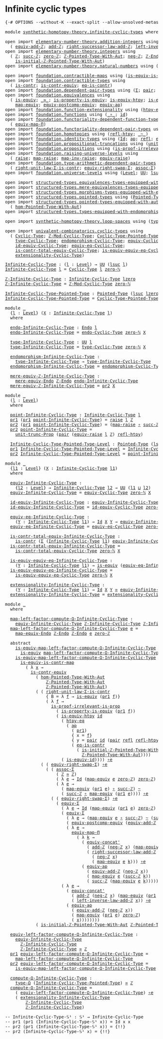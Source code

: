 # Infinite cyclic types

<pre class="Agda"><a id="34" class="Symbol">{-#</a> <a id="38" class="Keyword">OPTIONS</a> <a id="46" class="Pragma">--without-K</a> <a id="58" class="Pragma">--exact-split</a> <a id="72" class="Pragma">--allow-unsolved-metas</a> <a id="95" class="Symbol">#-}</a>

<a id="100" class="Keyword">module</a> <a id="107" href="synthetic-homotopy-theory.infinite-cyclic-types.html" class="Module">synthetic-homotopy-theory.infinite-cyclic-types</a> <a id="155" class="Keyword">where</a>

<a id="162" class="Keyword">open</a> <a id="167" class="Keyword">import</a> <a id="174" href="elementary-number-theory.addition-integers.html" class="Module">elementary-number-theory.addition-integers</a> <a id="217" class="Keyword">using</a>
  <a id="225" class="Symbol">(</a> <a id="227" href="elementary-number-theory.addition-integers.html#13897" class="Function">equiv-add-ℤ</a><a id="238" class="Symbol">;</a> <a id="240" href="elementary-number-theory.addition-integers.html#1505" class="Function">add-ℤ</a><a id="245" class="Symbol">;</a> <a id="247" href="elementary-number-theory.addition-integers.html#4016" class="Function">right-successor-law-add-ℤ</a><a id="272" class="Symbol">;</a> <a id="274" href="elementary-number-theory.addition-integers.html#7179" class="Function">left-inverse-law-add-ℤ</a><a id="296" class="Symbol">)</a>
<a id="298" class="Keyword">open</a> <a id="303" class="Keyword">import</a> <a id="310" href="elementary-number-theory.integers.html" class="Module">elementary-number-theory.integers</a> <a id="344" class="Keyword">using</a>
  <a id="352" class="Symbol">(</a> <a id="354" href="elementary-number-theory.integers.html#1907" class="Function">ℤ</a><a id="355" class="Symbol">;</a> <a id="357" href="elementary-number-theory.integers.html#3491" class="Function">succ-ℤ</a><a id="363" class="Symbol">;</a> <a id="365" href="elementary-number-theory.integers.html#2150" class="Function">zero-ℤ</a><a id="371" class="Symbol">;</a> <a id="373" href="elementary-number-theory.integers.html#11384" class="Function">ℤ-Pointed-Type-With-Aut</a><a id="396" class="Symbol">;</a> <a id="398" href="elementary-number-theory.integers.html#3916" class="Function">neg-ℤ</a><a id="403" class="Symbol">;</a> <a id="405" href="elementary-number-theory.integers.html#3816" class="Function">ℤ-Endo</a><a id="411" class="Symbol">;</a>
    <a id="417" href="elementary-number-theory.integers.html#20883" class="Function">is-initial-ℤ-Pointed-Type-With-Aut</a><a id="451" class="Symbol">)</a>
<a id="453" class="Keyword">open</a> <a id="458" class="Keyword">import</a> <a id="465" href="elementary-number-theory.natural-numbers.html" class="Module">elementary-number-theory.natural-numbers</a> <a id="506" class="Keyword">using</a> <a id="512" class="Symbol">(</a><a id="513" href="elementary-number-theory.natural-numbers.html#1551" class="InductiveConstructor">zero-ℕ</a><a id="519" class="Symbol">)</a>

<a id="522" class="Keyword">open</a> <a id="527" class="Keyword">import</a> <a id="534" href="foundation.contractible-maps.html" class="Module">foundation.contractible-maps</a> <a id="563" class="Keyword">using</a> <a id="569" class="Symbol">(</a><a id="570" href="foundation-core.contractible-maps.html#2380" class="Function">is-equiv-is-contr-map</a><a id="591" class="Symbol">)</a>
<a id="593" class="Keyword">open</a> <a id="598" class="Keyword">import</a> <a id="605" href="foundation.contractible-types.html" class="Module">foundation.contractible-types</a> <a id="635" class="Keyword">using</a>
  <a id="643" class="Symbol">(</a> <a id="645" href="foundation-core.contractible-types.html#1006" class="Function">is-contr</a><a id="653" class="Symbol">;</a> <a id="655" href="foundation-core.contractible-types.html#3304" class="Function">is-contr-equiv</a><a id="669" class="Symbol">;</a> <a id="671" href="foundation-core.contractible-types.html#1311" class="Function">eq-is-contr</a><a id="682" class="Symbol">)</a>
<a id="684" class="Keyword">open</a> <a id="689" class="Keyword">import</a> <a id="696" href="foundation.dependent-pair-types.html" class="Module">foundation.dependent-pair-types</a> <a id="728" class="Keyword">using</a> <a id="734" class="Symbol">(</a><a id="735" href="foundation-core.dependent-pair-types.html#515" class="Record">Σ</a><a id="736" class="Symbol">;</a> <a id="738" href="foundation-core.dependent-pair-types.html#588" class="InductiveConstructor">pair</a><a id="742" class="Symbol">;</a> <a id="744" href="foundation-core.dependent-pair-types.html#605" class="Field">pr1</a><a id="747" class="Symbol">;</a> <a id="749" href="foundation-core.dependent-pair-types.html#617" class="Field">pr2</a><a id="752" class="Symbol">)</a>
<a id="754" class="Keyword">open</a> <a id="759" class="Keyword">import</a> <a id="766" href="foundation.equivalences.html" class="Module">foundation.equivalences</a> <a id="790" class="Keyword">using</a>
  <a id="798" class="Symbol">(</a> <a id="800" href="foundation-core.equivalences.html#1556" class="Function">is-equiv</a><a id="808" class="Symbol">;</a> <a id="810" href="foundation-core.equivalences.html#1621" class="Function Operator">_≃_</a><a id="813" class="Symbol">;</a> <a id="815" href="foundation.equivalences.html#11289" class="Function">is-property-is-equiv</a><a id="835" class="Symbol">;</a> <a id="837" href="foundation-core.equivalences.html#10158" class="Function">is-equiv-htpy</a><a id="850" class="Symbol">;</a> <a id="852" href="foundation-core.equivalences.html#2323" class="Function">is-equiv-id</a><a id="863" class="Symbol">;</a> <a id="865" href="foundation-core.equivalences.html#7869" class="Function Operator">_∘e_</a><a id="869" class="Symbol">;</a>
    <a id="875" href="foundation-core.equivalences.html#1821" class="Function">map-equiv</a><a id="884" class="Symbol">;</a> <a id="886" href="foundation.equivalences.html#16610" class="Function">equiv-postcomp-equiv</a><a id="906" class="Symbol">;</a> <a id="908" href="foundation-core.equivalences.html#16746" class="Function">equiv-ap</a><a id="916" class="Symbol">)</a>
<a id="918" class="Keyword">open</a> <a id="923" class="Keyword">import</a> <a id="930" href="foundation.function-extensionality.html" class="Module">foundation.function-extensionality</a> <a id="965" class="Keyword">using</a> <a id="971" class="Symbol">(</a><a id="972" href="foundation-core.function-extensionality.html#965" class="Function">htpy-eq</a><a id="979" class="Symbol">)</a>
<a id="981" class="Keyword">open</a> <a id="986" class="Keyword">import</a> <a id="993" href="foundation.functions.html" class="Module">foundation.functions</a> <a id="1014" class="Keyword">using</a> <a id="1020" class="Symbol">(</a><a id="1021" href="foundation-core.functions.html#420" class="Function Operator">_∘_</a><a id="1024" class="Symbol">;</a> <a id="1026" href="foundation-core.functions.html#322" class="Function">id</a><a id="1028" class="Symbol">)</a>
<a id="1030" class="Keyword">open</a> <a id="1035" class="Keyword">import</a> <a id="1042" href="foundation.functoriality-dependent-function-types.html" class="Module">foundation.functoriality-dependent-function-types</a> <a id="1092" class="Keyword">using</a>
  <a id="1100" class="Symbol">(</a> <a id="1102" href="foundation-core.functoriality-dependent-function-types.html#2227" class="Function">equiv-map-Π</a><a id="1113" class="Symbol">)</a>
<a id="1115" class="Keyword">open</a> <a id="1120" class="Keyword">import</a> <a id="1127" href="foundation.functoriality-dependent-pair-types.html" class="Module">foundation.functoriality-dependent-pair-types</a> <a id="1173" class="Keyword">using</a> <a id="1179" class="Symbol">(</a><a id="1180" href="foundation-core.functoriality-dependent-pair-types.html#10434" class="Function">equiv-Σ</a><a id="1187" class="Symbol">)</a>
<a id="1189" class="Keyword">open</a> <a id="1194" class="Keyword">import</a> <a id="1201" href="foundation.homotopies.html" class="Module">foundation.homotopies</a> <a id="1223" class="Keyword">using</a> <a id="1229" class="Symbol">(</a><a id="1230" href="foundation-core.homotopies.html#741" class="Function">refl-htpy</a><a id="1239" class="Symbol">;</a> <a id="1241" href="foundation-core.homotopies.html#627" class="Function Operator">_~_</a><a id="1244" class="Symbol">)</a>
<a id="1246" class="Keyword">open</a> <a id="1251" class="Keyword">import</a> <a id="1258" href="foundation.identity-types.html" class="Module">foundation.identity-types</a> <a id="1284" class="Keyword">using</a> <a id="1290" class="Symbol">(</a><a id="1291" href="foundation-core.identity-types.html#1767" class="Datatype">Id</a><a id="1293" class="Symbol">;</a> <a id="1295" href="foundation-core.identity-types.html#4003" class="Function">ap</a><a id="1297" class="Symbol">;</a> <a id="1299" href="foundation-core.identity-types.html#1820" class="InductiveConstructor">refl</a><a id="1303" class="Symbol">;</a> <a id="1305" href="foundation.identity-types.html#2709" class="Function">equiv-concat&#39;</a><a id="1318" class="Symbol">)</a>
<a id="1320" class="Keyword">open</a> <a id="1325" class="Keyword">import</a> <a id="1332" href="foundation.propositional-truncations.html" class="Module">foundation.propositional-truncations</a> <a id="1369" class="Keyword">using</a> <a id="1375" class="Symbol">(</a><a id="1376" href="foundation.propositional-truncations.html#2293" class="Function">unit-trunc-Prop</a><a id="1391" class="Symbol">)</a>
<a id="1393" class="Keyword">open</a> <a id="1398" class="Keyword">import</a> <a id="1405" href="foundation.propositions.html" class="Module">foundation.propositions</a> <a id="1429" class="Keyword">using</a> <a id="1435" class="Symbol">(</a><a id="1436" href="foundation-core.propositions.html#3047" class="Function">is-proof-irrelevant-is-prop</a><a id="1463" class="Symbol">)</a>
<a id="1465" class="Keyword">open</a> <a id="1470" class="Keyword">import</a> <a id="1477" href="foundation.raising-universe-levels.html" class="Module">foundation.raising-universe-levels</a> <a id="1512" class="Keyword">using</a>
  <a id="1520" class="Symbol">(</a> <a id="1522" href="foundation.raising-universe-levels.html#973" class="Datatype">raise</a><a id="1527" class="Symbol">;</a> <a id="1529" href="foundation.raising-universe-levels.html#1038" class="InductiveConstructor">map-raise</a><a id="1538" class="Symbol">;</a> <a id="1540" href="foundation.raising-universe-levels.html#1114" class="Function">map-inv-raise</a><a id="1553" class="Symbol">;</a> <a id="1555" href="foundation.raising-universe-levels.html#1550" class="Function">equiv-raise</a><a id="1566" class="Symbol">)</a>
<a id="1568" class="Keyword">open</a> <a id="1573" class="Keyword">import</a> <a id="1580" href="foundation.type-arithmetic-dependent-pair-types.html" class="Module">foundation.type-arithmetic-dependent-pair-types</a> <a id="1628" class="Keyword">using</a>
  <a id="1636" class="Symbol">(</a> <a id="1638" href="foundation-core.type-arithmetic-dependent-pair-types.html#4314" class="Function">right-unit-law-Σ-is-contr</a><a id="1663" class="Symbol">;</a> <a id="1665" href="foundation-core.type-arithmetic-dependent-pair-types.html#11376" class="Function">equiv-right-swap-Σ</a><a id="1683" class="Symbol">;</a> <a id="1685" href="foundation-core.type-arithmetic-dependent-pair-types.html#5675" class="Function">assoc-Σ</a><a id="1692" class="Symbol">)</a>
<a id="1694" class="Keyword">open</a> <a id="1699" class="Keyword">import</a> <a id="1706" href="foundation.universe-levels.html" class="Module">foundation.universe-levels</a> <a id="1733" class="Keyword">using</a> <a id="1739" class="Symbol">(</a><a id="1740" href="Agda.Primitive.html#597" class="Postulate">Level</a><a id="1745" class="Symbol">;</a> <a id="1747" href="foundation-core.universe-levels.html#235" class="Primitive">UU</a><a id="1749" class="Symbol">;</a> <a id="1751" href="Agda.Primitive.html#780" class="Primitive">lsuc</a><a id="1755" class="Symbol">;</a> <a id="1757" href="Agda.Primitive.html#764" class="Primitive">lzero</a><a id="1762" class="Symbol">;</a> <a id="1764" href="Agda.Primitive.html#810" class="Primitive Operator">_⊔_</a><a id="1767" class="Symbol">)</a>

<a id="1770" class="Keyword">open</a> <a id="1775" class="Keyword">import</a> <a id="1782" href="structured-types.equivalences-types-equipped-with-endomorphisms.html" class="Module">structured-types.equivalences-types-equipped-with-endomorphisms</a>
<a id="1846" class="Keyword">open</a> <a id="1851" class="Keyword">import</a> <a id="1858" href="structured-types.mere-equivalences-types-equipped-with-endomorphisms.html" class="Module">structured-types.mere-equivalences-types-equipped-with-endomorphisms</a>
<a id="1927" class="Keyword">open</a> <a id="1932" class="Keyword">import</a> <a id="1939" href="structured-types.morphisms-types-equipped-with-endomorphisms.html" class="Module">structured-types.morphisms-types-equipped-with-endomorphisms</a>
<a id="2000" class="Keyword">open</a> <a id="2005" class="Keyword">import</a> <a id="2012" href="structured-types.pointed-types.html" class="Module">structured-types.pointed-types</a> <a id="2043" class="Keyword">using</a> <a id="2049" class="Symbol">(</a><a id="2050" href="structured-types.pointed-types.html#383" class="Function">Pointed-Type</a><a id="2062" class="Symbol">)</a>
<a id="2064" class="Keyword">open</a> <a id="2069" class="Keyword">import</a> <a id="2076" href="structured-types.pointed-types-equipped-with-automorphisms.html" class="Module">structured-types.pointed-types-equipped-with-automorphisms</a> <a id="2135" class="Keyword">using</a>
  <a id="2143" class="Symbol">(</a> <a id="2145" href="structured-types.pointed-types-equipped-with-automorphisms.html#2515" class="Function">hom-Pointed-Type-With-Aut</a><a id="2170" class="Symbol">)</a>
<a id="2172" class="Keyword">open</a> <a id="2177" class="Keyword">import</a> <a id="2184" href="structured-types.types-equipped-with-endomorphisms.html" class="Module">structured-types.types-equipped-with-endomorphisms</a>

<a id="2236" class="Keyword">open</a> <a id="2241" class="Keyword">import</a> <a id="2248" href="synthetic-homotopy-theory.loop-spaces.html" class="Module">synthetic-homotopy-theory.loop-spaces</a> <a id="2286" class="Keyword">using</a> <a id="2292" class="Symbol">(</a><a id="2293" href="synthetic-homotopy-theory.loop-spaces.html#1115" class="Function">type-Ω</a><a id="2299" class="Symbol">)</a>

<a id="2302" class="Keyword">open</a> <a id="2307" class="Keyword">import</a> <a id="2314" href="univalent-combinatorics.cyclic-types.html" class="Module">univalent-combinatorics.cyclic-types</a> <a id="2351" class="Keyword">using</a>
  <a id="2359" class="Symbol">(</a> <a id="2361" href="univalent-combinatorics.cyclic-types.html#4225" class="Function">Cyclic-Type</a><a id="2372" class="Symbol">;</a> <a id="2374" href="univalent-combinatorics.cyclic-types.html#5695" class="Function">ℤ-Mod-Cyclic-Type</a><a id="2391" class="Symbol">;</a> <a id="2393" href="univalent-combinatorics.cyclic-types.html#5958" class="Function">Cyclic-Type-Pointed-Type</a><a id="2417" class="Symbol">;</a> <a id="2419" href="univalent-combinatorics.cyclic-types.html#4382" class="Function">endo-Cyclic-Type</a><a id="2435" class="Symbol">;</a>
    <a id="2441" href="univalent-combinatorics.cyclic-types.html#4438" class="Function">type-Cyclic-Type</a><a id="2457" class="Symbol">;</a> <a id="2459" href="univalent-combinatorics.cyclic-types.html#4513" class="Function">endomorphism-Cyclic-Type</a><a id="2483" class="Symbol">;</a> <a id="2485" href="univalent-combinatorics.cyclic-types.html#6272" class="Function">equiv-Cyclic-Type</a><a id="2502" class="Symbol">;</a>
    <a id="2508" href="univalent-combinatorics.cyclic-types.html#7111" class="Function">id-equiv-Cyclic-Type</a><a id="2528" class="Symbol">;</a> <a id="2530" href="univalent-combinatorics.cyclic-types.html#7272" class="Function">equiv-eq-Cyclic-Type</a><a id="2550" class="Symbol">;</a>
    <a id="2556" href="univalent-combinatorics.cyclic-types.html#7411" class="Function">is-contr-total-equiv-Cyclic-Type</a><a id="2588" class="Symbol">;</a> <a id="2590" href="univalent-combinatorics.cyclic-types.html#7890" class="Function">is-equiv-equiv-eq-Cyclic-Type</a><a id="2619" class="Symbol">;</a>
    <a id="2625" href="univalent-combinatorics.cyclic-types.html#8168" class="Function">extensionality-Cyclic-Type</a><a id="2651" class="Symbol">)</a>
</pre>
<pre class="Agda"><a id="Infinite-Cyclic-Type"></a><a id="2666" href="synthetic-homotopy-theory.infinite-cyclic-types.html#2666" class="Function">Infinite-Cyclic-Type</a> <a id="2687" class="Symbol">:</a> <a id="2689" class="Symbol">(</a><a id="2690" href="synthetic-homotopy-theory.infinite-cyclic-types.html#2690" class="Bound">l</a> <a id="2692" class="Symbol">:</a> <a id="2694" href="Agda.Primitive.html#597" class="Postulate">Level</a><a id="2699" class="Symbol">)</a> <a id="2701" class="Symbol">→</a> <a id="2703" href="foundation-core.universe-levels.html#235" class="Primitive">UU</a> <a id="2706" class="Symbol">(</a><a id="2707" href="Agda.Primitive.html#780" class="Primitive">lsuc</a> <a id="2712" href="synthetic-homotopy-theory.infinite-cyclic-types.html#2690" class="Bound">l</a><a id="2713" class="Symbol">)</a>
<a id="2715" href="synthetic-homotopy-theory.infinite-cyclic-types.html#2666" class="Function">Infinite-Cyclic-Type</a> <a id="2736" href="synthetic-homotopy-theory.infinite-cyclic-types.html#2736" class="Bound">l</a> <a id="2738" class="Symbol">=</a> <a id="2740" href="univalent-combinatorics.cyclic-types.html#4225" class="Function">Cyclic-Type</a> <a id="2752" href="synthetic-homotopy-theory.infinite-cyclic-types.html#2736" class="Bound">l</a> <a id="2754" href="elementary-number-theory.natural-numbers.html#1551" class="InductiveConstructor">zero-ℕ</a> 

<a id="ℤ-Infinite-Cyclic-Type"></a><a id="2763" href="synthetic-homotopy-theory.infinite-cyclic-types.html#2763" class="Function">ℤ-Infinite-Cyclic-Type</a> <a id="2786" class="Symbol">:</a> <a id="2788" href="synthetic-homotopy-theory.infinite-cyclic-types.html#2666" class="Function">Infinite-Cyclic-Type</a> <a id="2809" href="Agda.Primitive.html#764" class="Primitive">lzero</a>
<a id="2815" href="synthetic-homotopy-theory.infinite-cyclic-types.html#2763" class="Function">ℤ-Infinite-Cyclic-Type</a> <a id="2838" class="Symbol">=</a> <a id="2840" href="univalent-combinatorics.cyclic-types.html#5695" class="Function">ℤ-Mod-Cyclic-Type</a> <a id="2858" href="elementary-number-theory.natural-numbers.html#1551" class="InductiveConstructor">zero-ℕ</a>

<a id="Infinite-Cyclic-Type-Pointed-Type"></a><a id="2866" href="synthetic-homotopy-theory.infinite-cyclic-types.html#2866" class="Function">Infinite-Cyclic-Type-Pointed-Type</a> <a id="2900" class="Symbol">:</a> <a id="2902" href="structured-types.pointed-types.html#383" class="Function">Pointed-Type</a> <a id="2915" class="Symbol">(</a><a id="2916" href="Agda.Primitive.html#780" class="Primitive">lsuc</a> <a id="2921" href="Agda.Primitive.html#764" class="Primitive">lzero</a><a id="2926" class="Symbol">)</a>
<a id="2928" href="synthetic-homotopy-theory.infinite-cyclic-types.html#2866" class="Function">Infinite-Cyclic-Type-Pointed-Type</a> <a id="2962" class="Symbol">=</a> <a id="2964" href="univalent-combinatorics.cyclic-types.html#5958" class="Function">Cyclic-Type-Pointed-Type</a> <a id="2989" href="elementary-number-theory.natural-numbers.html#1551" class="InductiveConstructor">zero-ℕ</a>

<a id="2997" class="Keyword">module</a> <a id="3004" href="synthetic-homotopy-theory.infinite-cyclic-types.html#3004" class="Module">_</a>
  <a id="3008" class="Symbol">{</a><a id="3009" href="synthetic-homotopy-theory.infinite-cyclic-types.html#3009" class="Bound">l</a> <a id="3011" class="Symbol">:</a> <a id="3013" href="Agda.Primitive.html#597" class="Postulate">Level</a><a id="3018" class="Symbol">}</a> <a id="3020" class="Symbol">(</a><a id="3021" href="synthetic-homotopy-theory.infinite-cyclic-types.html#3021" class="Bound">X</a> <a id="3023" class="Symbol">:</a> <a id="3025" href="synthetic-homotopy-theory.infinite-cyclic-types.html#2666" class="Function">Infinite-Cyclic-Type</a> <a id="3046" href="synthetic-homotopy-theory.infinite-cyclic-types.html#3009" class="Bound">l</a><a id="3047" class="Symbol">)</a>
  <a id="3051" class="Keyword">where</a>

  <a id="3060" href="synthetic-homotopy-theory.infinite-cyclic-types.html#3060" class="Function">endo-Infinite-Cyclic-Type</a> <a id="3086" class="Symbol">:</a> <a id="3088" href="structured-types.types-equipped-with-endomorphisms.html#454" class="Function">Endo</a> <a id="3093" href="synthetic-homotopy-theory.infinite-cyclic-types.html#3009" class="Bound">l</a>
  <a id="3097" href="synthetic-homotopy-theory.infinite-cyclic-types.html#3060" class="Function">endo-Infinite-Cyclic-Type</a> <a id="3123" class="Symbol">=</a> <a id="3125" href="univalent-combinatorics.cyclic-types.html#4382" class="Function">endo-Cyclic-Type</a> <a id="3142" href="elementary-number-theory.natural-numbers.html#1551" class="InductiveConstructor">zero-ℕ</a> <a id="3149" href="synthetic-homotopy-theory.infinite-cyclic-types.html#3021" class="Bound">X</a>
  
  <a id="3156" href="synthetic-homotopy-theory.infinite-cyclic-types.html#3156" class="Function">type-Infinite-Cyclic-Type</a> <a id="3182" class="Symbol">:</a> <a id="3184" href="foundation-core.universe-levels.html#235" class="Primitive">UU</a> <a id="3187" href="synthetic-homotopy-theory.infinite-cyclic-types.html#3009" class="Bound">l</a>
  <a id="3191" href="synthetic-homotopy-theory.infinite-cyclic-types.html#3156" class="Function">type-Infinite-Cyclic-Type</a> <a id="3217" class="Symbol">=</a> <a id="3219" href="univalent-combinatorics.cyclic-types.html#4438" class="Function">type-Cyclic-Type</a> <a id="3236" href="elementary-number-theory.natural-numbers.html#1551" class="InductiveConstructor">zero-ℕ</a> <a id="3243" href="synthetic-homotopy-theory.infinite-cyclic-types.html#3021" class="Bound">X</a>
  
  <a id="3250" href="synthetic-homotopy-theory.infinite-cyclic-types.html#3250" class="Function">endomorphism-Infinite-Cyclic-Type</a> <a id="3284" class="Symbol">:</a>
    <a id="3290" href="synthetic-homotopy-theory.infinite-cyclic-types.html#3156" class="Function">type-Infinite-Cyclic-Type</a> <a id="3316" class="Symbol">→</a> <a id="3318" href="synthetic-homotopy-theory.infinite-cyclic-types.html#3156" class="Function">type-Infinite-Cyclic-Type</a>
  <a id="3346" href="synthetic-homotopy-theory.infinite-cyclic-types.html#3250" class="Function">endomorphism-Infinite-Cyclic-Type</a> <a id="3380" class="Symbol">=</a> <a id="3382" href="univalent-combinatorics.cyclic-types.html#4513" class="Function">endomorphism-Cyclic-Type</a> <a id="3407" href="elementary-number-theory.natural-numbers.html#1551" class="InductiveConstructor">zero-ℕ</a> <a id="3414" href="synthetic-homotopy-theory.infinite-cyclic-types.html#3021" class="Bound">X</a>

  <a id="3419" href="synthetic-homotopy-theory.infinite-cyclic-types.html#3419" class="Function">mere-equiv-ℤ-Infinite-Cyclic-Type</a> <a id="3453" class="Symbol">:</a>
    <a id="3459" href="structured-types.mere-equivalences-types-equipped-with-endomorphisms.html#944" class="Function">mere-equiv-Endo</a> <a id="3475" href="elementary-number-theory.integers.html#3816" class="Function">ℤ-Endo</a> <a id="3482" href="synthetic-homotopy-theory.infinite-cyclic-types.html#3060" class="Function">endo-Infinite-Cyclic-Type</a>
  <a id="3510" href="synthetic-homotopy-theory.infinite-cyclic-types.html#3419" class="Function">mere-equiv-ℤ-Infinite-Cyclic-Type</a> <a id="3544" class="Symbol">=</a> <a id="3546" href="foundation-core.dependent-pair-types.html#617" class="Field">pr2</a> <a id="3550" href="synthetic-homotopy-theory.infinite-cyclic-types.html#3021" class="Bound">X</a>
  
<a id="3555" class="Keyword">module</a> <a id="3562" href="synthetic-homotopy-theory.infinite-cyclic-types.html#3562" class="Module">_</a>
  <a id="3566" class="Symbol">(</a><a id="3567" href="synthetic-homotopy-theory.infinite-cyclic-types.html#3567" class="Bound">l</a> <a id="3569" class="Symbol">:</a> <a id="3571" href="Agda.Primitive.html#597" class="Postulate">Level</a><a id="3576" class="Symbol">)</a>
  <a id="3580" class="Keyword">where</a>

  <a id="3589" href="synthetic-homotopy-theory.infinite-cyclic-types.html#3589" class="Function">point-Infinite-Cyclic-Type</a> <a id="3616" class="Symbol">:</a> <a id="3618" href="synthetic-homotopy-theory.infinite-cyclic-types.html#2666" class="Function">Infinite-Cyclic-Type</a> <a id="3639" href="synthetic-homotopy-theory.infinite-cyclic-types.html#3567" class="Bound">l</a>
  <a id="3643" href="foundation-core.dependent-pair-types.html#605" class="Field">pr1</a> <a id="3647" class="Symbol">(</a><a id="3648" href="foundation-core.dependent-pair-types.html#605" class="Field">pr1</a> <a id="3652" href="synthetic-homotopy-theory.infinite-cyclic-types.html#3589" class="Function">point-Infinite-Cyclic-Type</a><a id="3678" class="Symbol">)</a> <a id="3680" class="Symbol">=</a> <a id="3682" href="foundation.raising-universe-levels.html#973" class="Datatype">raise</a> <a id="3688" href="synthetic-homotopy-theory.infinite-cyclic-types.html#3567" class="Bound">l</a> <a id="3690" href="elementary-number-theory.integers.html#1907" class="Function">ℤ</a>
  <a id="3694" href="foundation-core.dependent-pair-types.html#617" class="Field">pr2</a> <a id="3698" class="Symbol">(</a><a id="3699" href="foundation-core.dependent-pair-types.html#605" class="Field">pr1</a> <a id="3703" href="synthetic-homotopy-theory.infinite-cyclic-types.html#3589" class="Function">point-Infinite-Cyclic-Type</a><a id="3729" class="Symbol">)</a> <a id="3731" class="Symbol">=</a> <a id="3733" class="Symbol">(</a><a id="3734" href="foundation.raising-universe-levels.html#1038" class="InductiveConstructor">map-raise</a> <a id="3744" href="foundation-core.functions.html#420" class="Function Operator">∘</a> <a id="3746" href="elementary-number-theory.integers.html#3491" class="Function">succ-ℤ</a><a id="3752" class="Symbol">)</a> <a id="3754" href="foundation-core.functions.html#420" class="Function Operator">∘</a> <a id="3756" href="foundation.raising-universe-levels.html#1114" class="Function">map-inv-raise</a>
  <a id="3772" href="foundation-core.dependent-pair-types.html#617" class="Field">pr2</a> <a id="3776" href="synthetic-homotopy-theory.infinite-cyclic-types.html#3589" class="Function">point-Infinite-Cyclic-Type</a> <a id="3803" class="Symbol">=</a>
    <a id="3809" href="foundation.propositional-truncations.html#2293" class="Function">unit-trunc-Prop</a> <a id="3825" class="Symbol">(</a><a id="3826" href="foundation-core.dependent-pair-types.html#588" class="InductiveConstructor">pair</a> <a id="3831" class="Symbol">(</a><a id="3832" href="foundation.raising-universe-levels.html#1550" class="Function">equiv-raise</a> <a id="3844" href="synthetic-homotopy-theory.infinite-cyclic-types.html#3567" class="Bound">l</a> <a id="3846" href="elementary-number-theory.integers.html#1907" class="Function">ℤ</a><a id="3847" class="Symbol">)</a> <a id="3849" href="foundation-core.homotopies.html#741" class="Function">refl-htpy</a><a id="3858" class="Symbol">)</a>

  <a id="3863" href="synthetic-homotopy-theory.infinite-cyclic-types.html#3863" class="Function">Infinite-Cyclic-Type-Pointed-Type-Level</a> <a id="3903" class="Symbol">:</a> <a id="3905" href="structured-types.pointed-types.html#383" class="Function">Pointed-Type</a> <a id="3918" class="Symbol">(</a><a id="3919" href="Agda.Primitive.html#780" class="Primitive">lsuc</a> <a id="3924" href="synthetic-homotopy-theory.infinite-cyclic-types.html#3567" class="Bound">l</a><a id="3925" class="Symbol">)</a>
  <a id="3929" href="foundation-core.dependent-pair-types.html#605" class="Field">pr1</a> <a id="3933" href="synthetic-homotopy-theory.infinite-cyclic-types.html#3863" class="Function">Infinite-Cyclic-Type-Pointed-Type-Level</a> <a id="3973" class="Symbol">=</a> <a id="3975" href="synthetic-homotopy-theory.infinite-cyclic-types.html#2666" class="Function">Infinite-Cyclic-Type</a> <a id="3996" href="synthetic-homotopy-theory.infinite-cyclic-types.html#3567" class="Bound">l</a>
  <a id="4000" href="foundation-core.dependent-pair-types.html#617" class="Field">pr2</a> <a id="4004" href="synthetic-homotopy-theory.infinite-cyclic-types.html#3863" class="Function">Infinite-Cyclic-Type-Pointed-Type-Level</a> <a id="4044" class="Symbol">=</a> <a id="4046" href="synthetic-homotopy-theory.infinite-cyclic-types.html#3589" class="Function">point-Infinite-Cyclic-Type</a>

<a id="4074" class="Keyword">module</a> <a id="4081" href="synthetic-homotopy-theory.infinite-cyclic-types.html#4081" class="Module">_</a>
  <a id="4085" class="Symbol">{</a><a id="4086" href="synthetic-homotopy-theory.infinite-cyclic-types.html#4086" class="Bound">l1</a> <a id="4089" class="Symbol">:</a> <a id="4091" href="Agda.Primitive.html#597" class="Postulate">Level</a><a id="4096" class="Symbol">}</a> <a id="4098" class="Symbol">(</a><a id="4099" href="synthetic-homotopy-theory.infinite-cyclic-types.html#4099" class="Bound">X</a> <a id="4101" class="Symbol">:</a> <a id="4103" href="synthetic-homotopy-theory.infinite-cyclic-types.html#2666" class="Function">Infinite-Cyclic-Type</a> <a id="4124" href="synthetic-homotopy-theory.infinite-cyclic-types.html#4086" class="Bound">l1</a><a id="4126" class="Symbol">)</a> 
  <a id="4131" class="Keyword">where</a>
  
  <a id="4142" href="synthetic-homotopy-theory.infinite-cyclic-types.html#4142" class="Function">equiv-Infinite-Cyclic-Type</a> <a id="4169" class="Symbol">:</a>
    <a id="4175" class="Symbol">{</a><a id="4176" href="synthetic-homotopy-theory.infinite-cyclic-types.html#4176" class="Bound">l2</a> <a id="4179" class="Symbol">:</a> <a id="4181" href="Agda.Primitive.html#597" class="Postulate">Level</a><a id="4186" class="Symbol">}</a> <a id="4188" class="Symbol">→</a> <a id="4190" href="synthetic-homotopy-theory.infinite-cyclic-types.html#2666" class="Function">Infinite-Cyclic-Type</a> <a id="4211" href="synthetic-homotopy-theory.infinite-cyclic-types.html#4176" class="Bound">l2</a> <a id="4214" class="Symbol">→</a> <a id="4216" href="foundation-core.universe-levels.html#235" class="Primitive">UU</a> <a id="4219" class="Symbol">(</a><a id="4220" href="synthetic-homotopy-theory.infinite-cyclic-types.html#4086" class="Bound">l1</a> <a id="4223" href="Agda.Primitive.html#810" class="Primitive Operator">⊔</a> <a id="4225" href="synthetic-homotopy-theory.infinite-cyclic-types.html#4176" class="Bound">l2</a><a id="4227" class="Symbol">)</a>
  <a id="4231" href="synthetic-homotopy-theory.infinite-cyclic-types.html#4142" class="Function">equiv-Infinite-Cyclic-Type</a> <a id="4258" class="Symbol">=</a> <a id="4260" href="univalent-combinatorics.cyclic-types.html#6272" class="Function">equiv-Cyclic-Type</a> <a id="4278" href="elementary-number-theory.natural-numbers.html#1551" class="InductiveConstructor">zero-ℕ</a> <a id="4285" href="synthetic-homotopy-theory.infinite-cyclic-types.html#4099" class="Bound">X</a>

  <a id="4290" href="synthetic-homotopy-theory.infinite-cyclic-types.html#4290" class="Function">id-equiv-Infinite-Cyclic-Type</a> <a id="4320" class="Symbol">:</a> <a id="4322" href="synthetic-homotopy-theory.infinite-cyclic-types.html#4142" class="Function">equiv-Infinite-Cyclic-Type</a> <a id="4349" href="synthetic-homotopy-theory.infinite-cyclic-types.html#4099" class="Bound">X</a>
  <a id="4353" href="synthetic-homotopy-theory.infinite-cyclic-types.html#4290" class="Function">id-equiv-Infinite-Cyclic-Type</a> <a id="4383" class="Symbol">=</a> <a id="4385" href="univalent-combinatorics.cyclic-types.html#7111" class="Function">id-equiv-Cyclic-Type</a> <a id="4406" href="elementary-number-theory.natural-numbers.html#1551" class="InductiveConstructor">zero-ℕ</a> <a id="4413" href="synthetic-homotopy-theory.infinite-cyclic-types.html#4099" class="Bound">X</a>

  <a id="4418" href="synthetic-homotopy-theory.infinite-cyclic-types.html#4418" class="Function">equiv-eq-Infinite-Cyclic-Type</a> <a id="4448" class="Symbol">:</a>
    <a id="4454" class="Symbol">(</a><a id="4455" href="synthetic-homotopy-theory.infinite-cyclic-types.html#4455" class="Bound">Y</a> <a id="4457" class="Symbol">:</a> <a id="4459" href="synthetic-homotopy-theory.infinite-cyclic-types.html#2666" class="Function">Infinite-Cyclic-Type</a> <a id="4480" href="synthetic-homotopy-theory.infinite-cyclic-types.html#4086" class="Bound">l1</a><a id="4482" class="Symbol">)</a> <a id="4484" class="Symbol">→</a> <a id="4486" href="foundation-core.identity-types.html#1767" class="Datatype">Id</a> <a id="4489" href="synthetic-homotopy-theory.infinite-cyclic-types.html#4099" class="Bound">X</a> <a id="4491" href="synthetic-homotopy-theory.infinite-cyclic-types.html#4455" class="Bound">Y</a> <a id="4493" class="Symbol">→</a> <a id="4495" href="synthetic-homotopy-theory.infinite-cyclic-types.html#4142" class="Function">equiv-Infinite-Cyclic-Type</a> <a id="4522" href="synthetic-homotopy-theory.infinite-cyclic-types.html#4455" class="Bound">Y</a>
  <a id="4526" href="synthetic-homotopy-theory.infinite-cyclic-types.html#4418" class="Function">equiv-eq-Infinite-Cyclic-Type</a> <a id="4556" class="Symbol">=</a> <a id="4558" href="univalent-combinatorics.cyclic-types.html#7272" class="Function">equiv-eq-Cyclic-Type</a> <a id="4579" href="elementary-number-theory.natural-numbers.html#1551" class="InductiveConstructor">zero-ℕ</a> <a id="4586" href="synthetic-homotopy-theory.infinite-cyclic-types.html#4099" class="Bound">X</a>
  
  <a id="4593" href="synthetic-homotopy-theory.infinite-cyclic-types.html#4593" class="Function">is-contr-total-equiv-Infinite-Cyclic-Type</a> <a id="4635" class="Symbol">:</a>
    <a id="4641" href="foundation-core.contractible-types.html#1006" class="Function">is-contr</a> <a id="4650" class="Symbol">(</a><a id="4651" href="foundation-core.dependent-pair-types.html#515" class="Record">Σ</a> <a id="4653" class="Symbol">(</a><a id="4654" href="synthetic-homotopy-theory.infinite-cyclic-types.html#2666" class="Function">Infinite-Cyclic-Type</a> <a id="4675" href="synthetic-homotopy-theory.infinite-cyclic-types.html#4086" class="Bound">l1</a><a id="4677" class="Symbol">)</a> <a id="4679" href="synthetic-homotopy-theory.infinite-cyclic-types.html#4142" class="Function">equiv-Infinite-Cyclic-Type</a><a id="4705" class="Symbol">)</a>
  <a id="4709" href="synthetic-homotopy-theory.infinite-cyclic-types.html#4593" class="Function">is-contr-total-equiv-Infinite-Cyclic-Type</a> <a id="4751" class="Symbol">=</a>
    <a id="4757" href="univalent-combinatorics.cyclic-types.html#7411" class="Function">is-contr-total-equiv-Cyclic-Type</a> <a id="4790" href="elementary-number-theory.natural-numbers.html#1551" class="InductiveConstructor">zero-ℕ</a> <a id="4797" href="synthetic-homotopy-theory.infinite-cyclic-types.html#4099" class="Bound">X</a>

  <a id="4802" href="synthetic-homotopy-theory.infinite-cyclic-types.html#4802" class="Function">is-equiv-equiv-eq-Infinite-Cyclic-Type</a> <a id="4841" class="Symbol">:</a>
    <a id="4847" class="Symbol">(</a><a id="4848" href="synthetic-homotopy-theory.infinite-cyclic-types.html#4848" class="Bound">Y</a> <a id="4850" class="Symbol">:</a> <a id="4852" href="synthetic-homotopy-theory.infinite-cyclic-types.html#2666" class="Function">Infinite-Cyclic-Type</a> <a id="4873" href="synthetic-homotopy-theory.infinite-cyclic-types.html#4086" class="Bound">l1</a><a id="4875" class="Symbol">)</a> <a id="4877" class="Symbol">→</a> <a id="4879" href="foundation-core.equivalences.html#1556" class="Function">is-equiv</a> <a id="4888" class="Symbol">(</a><a id="4889" href="synthetic-homotopy-theory.infinite-cyclic-types.html#4418" class="Function">equiv-eq-Infinite-Cyclic-Type</a> <a id="4919" href="synthetic-homotopy-theory.infinite-cyclic-types.html#4848" class="Bound">Y</a><a id="4920" class="Symbol">)</a>
  <a id="4924" href="synthetic-homotopy-theory.infinite-cyclic-types.html#4802" class="Function">is-equiv-equiv-eq-Infinite-Cyclic-Type</a> <a id="4963" class="Symbol">=</a>
    <a id="4969" href="univalent-combinatorics.cyclic-types.html#7890" class="Function">is-equiv-equiv-eq-Cyclic-Type</a> <a id="4999" href="elementary-number-theory.natural-numbers.html#1551" class="InductiveConstructor">zero-ℕ</a> <a id="5006" href="synthetic-homotopy-theory.infinite-cyclic-types.html#4099" class="Bound">X</a>

  <a id="5011" href="synthetic-homotopy-theory.infinite-cyclic-types.html#5011" class="Function">extensionality-Infinite-Cyclic-Type</a> <a id="5047" class="Symbol">:</a>
    <a id="5053" class="Symbol">(</a><a id="5054" href="synthetic-homotopy-theory.infinite-cyclic-types.html#5054" class="Bound">Y</a> <a id="5056" class="Symbol">:</a> <a id="5058" href="synthetic-homotopy-theory.infinite-cyclic-types.html#2666" class="Function">Infinite-Cyclic-Type</a> <a id="5079" href="synthetic-homotopy-theory.infinite-cyclic-types.html#4086" class="Bound">l1</a><a id="5081" class="Symbol">)</a> <a id="5083" class="Symbol">→</a> <a id="5085" href="foundation-core.identity-types.html#1767" class="Datatype">Id</a> <a id="5088" href="synthetic-homotopy-theory.infinite-cyclic-types.html#4099" class="Bound">X</a> <a id="5090" href="synthetic-homotopy-theory.infinite-cyclic-types.html#5054" class="Bound">Y</a> <a id="5092" href="foundation-core.equivalences.html#1621" class="Function Operator">≃</a> <a id="5094" href="synthetic-homotopy-theory.infinite-cyclic-types.html#4142" class="Function">equiv-Infinite-Cyclic-Type</a> <a id="5121" href="synthetic-homotopy-theory.infinite-cyclic-types.html#5054" class="Bound">Y</a>
  <a id="5125" href="synthetic-homotopy-theory.infinite-cyclic-types.html#5011" class="Function">extensionality-Infinite-Cyclic-Type</a> <a id="5161" class="Symbol">=</a> <a id="5163" href="univalent-combinatorics.cyclic-types.html#8168" class="Function">extensionality-Cyclic-Type</a> <a id="5190" href="elementary-number-theory.natural-numbers.html#1551" class="InductiveConstructor">zero-ℕ</a> <a id="5197" href="synthetic-homotopy-theory.infinite-cyclic-types.html#4099" class="Bound">X</a>

<a id="5200" class="Keyword">module</a> <a id="5207" href="synthetic-homotopy-theory.infinite-cyclic-types.html#5207" class="Module">_</a>
  <a id="5211" class="Keyword">where</a>
  
  <a id="5222" href="synthetic-homotopy-theory.infinite-cyclic-types.html#5222" class="Function">map-left-factor-compute-Ω-Infinite-Cyclic-Type</a> <a id="5269" class="Symbol">:</a>
    <a id="5275" href="synthetic-homotopy-theory.infinite-cyclic-types.html#4142" class="Function">equiv-Infinite-Cyclic-Type</a> <a id="5302" href="synthetic-homotopy-theory.infinite-cyclic-types.html#2763" class="Function">ℤ-Infinite-Cyclic-Type</a> <a id="5325" href="synthetic-homotopy-theory.infinite-cyclic-types.html#2763" class="Function">ℤ-Infinite-Cyclic-Type</a> <a id="5348" class="Symbol">→</a> <a id="5350" href="elementary-number-theory.integers.html#1907" class="Function">ℤ</a>
  <a id="5354" href="synthetic-homotopy-theory.infinite-cyclic-types.html#5222" class="Function">map-left-factor-compute-Ω-Infinite-Cyclic-Type</a> <a id="5401" href="synthetic-homotopy-theory.infinite-cyclic-types.html#5401" class="Bound">e</a> <a id="5403" class="Symbol">=</a>
    <a id="5409" href="structured-types.equivalences-types-equipped-with-endomorphisms.html#1431" class="Function">map-equiv-Endo</a> <a id="5424" href="elementary-number-theory.integers.html#3816" class="Function">ℤ-Endo</a> <a id="5431" href="elementary-number-theory.integers.html#3816" class="Function">ℤ-Endo</a> <a id="5438" href="synthetic-homotopy-theory.infinite-cyclic-types.html#5401" class="Bound">e</a> <a id="5440" href="elementary-number-theory.integers.html#2150" class="Function">zero-ℤ</a>

  <a id="5450" class="Keyword">abstract</a>
    <a id="5463" href="synthetic-homotopy-theory.infinite-cyclic-types.html#5463" class="Function">is-equiv-map-left-factor-compute-Ω-Infinite-Cyclic-Type</a> <a id="5519" class="Symbol">:</a>
      <a id="5527" href="foundation-core.equivalences.html#1556" class="Function">is-equiv</a> <a id="5536" href="synthetic-homotopy-theory.infinite-cyclic-types.html#5222" class="Function">map-left-factor-compute-Ω-Infinite-Cyclic-Type</a>
    <a id="5587" href="synthetic-homotopy-theory.infinite-cyclic-types.html#5463" class="Function">is-equiv-map-left-factor-compute-Ω-Infinite-Cyclic-Type</a> <a id="5643" class="Symbol">=</a>
      <a id="5651" href="foundation-core.contractible-maps.html#2380" class="Function">is-equiv-is-contr-map</a>
        <a id="5681" class="Symbol">(</a> <a id="5683" class="Symbol">λ</a> <a id="5685" href="synthetic-homotopy-theory.infinite-cyclic-types.html#5685" class="Bound">x</a> <a id="5687" class="Symbol">→</a>
          <a id="5699" href="foundation-core.contractible-types.html#3304" class="Function">is-contr-equiv</a>
            <a id="5726" class="Symbol">(</a> <a id="5728" href="structured-types.pointed-types-equipped-with-automorphisms.html#2515" class="Function">hom-Pointed-Type-With-Aut</a>
                <a id="5770" href="elementary-number-theory.integers.html#11384" class="Function">ℤ-Pointed-Type-With-Aut</a>
                <a id="5810" href="elementary-number-theory.integers.html#11384" class="Function">ℤ-Pointed-Type-With-Aut</a><a id="5833" class="Symbol">)</a>
            <a id="5847" class="Symbol">(</a> <a id="5849" class="Symbol">(</a> <a id="5851" href="foundation-core.type-arithmetic-dependent-pair-types.html#4314" class="Function">right-unit-law-Σ-is-contr</a>
                <a id="5893" class="Symbol">{</a> <a id="5895" class="Argument">B</a> <a id="5897" class="Symbol">=</a> <a id="5899" class="Symbol">λ</a> <a id="5901" href="synthetic-homotopy-theory.infinite-cyclic-types.html#5901" class="Bound">f</a> <a id="5903" class="Symbol">→</a> <a id="5905" href="foundation-core.equivalences.html#1556" class="Function">is-equiv</a> <a id="5914" class="Symbol">(</a><a id="5915" href="foundation-core.dependent-pair-types.html#605" class="Field">pr1</a> <a id="5919" href="synthetic-homotopy-theory.infinite-cyclic-types.html#5901" class="Bound">f</a><a id="5920" class="Symbol">)}</a>
                <a id="5939" class="Symbol">(</a> <a id="5941" class="Symbol">λ</a> <a id="5943" href="synthetic-homotopy-theory.infinite-cyclic-types.html#5943" class="Bound">f</a> <a id="5945" class="Symbol">→</a>
                  <a id="5965" href="foundation-core.propositions.html#3047" class="Function">is-proof-irrelevant-is-prop</a>
                    <a id="6013" class="Symbol">(</a> <a id="6015" href="foundation.equivalences.html#11289" class="Function">is-property-is-equiv</a> <a id="6036" class="Symbol">(</a><a id="6037" href="foundation-core.dependent-pair-types.html#605" class="Field">pr1</a> <a id="6041" href="synthetic-homotopy-theory.infinite-cyclic-types.html#5943" class="Bound">f</a><a id="6042" class="Symbol">))</a>
                    <a id="6065" class="Symbol">(</a> <a id="6067" href="foundation-core.equivalences.html#10158" class="Function">is-equiv-htpy</a> <a id="6081" href="foundation-core.functions.html#322" class="Function">id</a>
                      <a id="6106" class="Symbol">(</a> <a id="6108" href="foundation-core.function-extensionality.html#965" class="Function">htpy-eq</a>
                        <a id="6140" class="Symbol">(</a> <a id="6142" href="foundation-core.identity-types.html#4003" class="Function">ap</a>
                          <a id="6171" class="Symbol">(</a> <a id="6173" href="foundation-core.dependent-pair-types.html#605" class="Field">pr1</a><a id="6176" class="Symbol">)</a>
                          <a id="6204" class="Symbol">{</a> <a id="6206" class="Argument">x</a> <a id="6208" class="Symbol">=</a> <a id="6210" href="synthetic-homotopy-theory.infinite-cyclic-types.html#5943" class="Bound">f</a><a id="6211" class="Symbol">}</a>
                          <a id="6239" class="Symbol">{</a> <a id="6241" class="Argument">y</a> <a id="6243" class="Symbol">=</a> <a id="6245" href="foundation-core.dependent-pair-types.html#588" class="InductiveConstructor">pair</a> <a id="6250" href="foundation-core.functions.html#322" class="Function">id</a> <a id="6253" class="Symbol">(</a><a id="6254" href="foundation-core.dependent-pair-types.html#588" class="InductiveConstructor">pair</a> <a id="6259" href="foundation-core.identity-types.html#1820" class="InductiveConstructor">refl</a> <a id="6264" href="foundation-core.homotopies.html#741" class="Function">refl-htpy</a><a id="6273" class="Symbol">)}</a>
                          <a id="6302" class="Symbol">(</a> <a id="6304" href="foundation-core.contractible-types.html#1311" class="Function">eq-is-contr</a>
                            <a id="6344" class="Symbol">(</a> <a id="6346" href="elementary-number-theory.integers.html#20883" class="Function">is-initial-ℤ-Pointed-Type-With-Aut</a>
                              <a id="6411" href="elementary-number-theory.integers.html#11384" class="Function">ℤ-Pointed-Type-With-Aut</a><a id="6434" class="Symbol">))))</a>
                      <a id="6461" class="Symbol">(</a> <a id="6463" href="foundation-core.equivalences.html#2323" class="Function">is-equiv-id</a><a id="6474" class="Symbol">))))</a> <a id="6479" href="foundation-core.equivalences.html#7869" class="Function Operator">∘e</a>
              <a id="6496" class="Symbol">(</a> <a id="6498" class="Symbol">(</a> <a id="6500" href="foundation-core.type-arithmetic-dependent-pair-types.html#11376" class="Function">equiv-right-swap-Σ</a><a id="6518" class="Symbol">)</a> <a id="6520" href="foundation-core.equivalences.html#7869" class="Function Operator">∘e</a>
                <a id="6539" class="Symbol">(</a> <a id="6541" class="Symbol">(</a> <a id="6543" href="foundation-core.type-arithmetic-dependent-pair-types.html#5675" class="Function">assoc-Σ</a>
                    <a id="6571" class="Symbol">(</a> <a id="6573" href="elementary-number-theory.integers.html#1907" class="Function">ℤ</a> <a id="6575" href="foundation-core.equivalences.html#1621" class="Function Operator">≃</a> <a id="6577" href="elementary-number-theory.integers.html#1907" class="Function">ℤ</a><a id="6578" class="Symbol">)</a>
                    <a id="6600" class="Symbol">(</a> <a id="6602" class="Symbol">λ</a> <a id="6604" href="synthetic-homotopy-theory.infinite-cyclic-types.html#6604" class="Bound">e</a> <a id="6606" class="Symbol">→</a> <a id="6608" href="foundation-core.identity-types.html#1767" class="Datatype">Id</a> <a id="6611" class="Symbol">(</a><a id="6612" href="foundation-core.equivalences.html#1821" class="Function">map-equiv</a> <a id="6622" href="synthetic-homotopy-theory.infinite-cyclic-types.html#6604" class="Bound">e</a> <a id="6624" href="elementary-number-theory.integers.html#2150" class="Function">zero-ℤ</a><a id="6630" class="Symbol">)</a> <a id="6632" href="elementary-number-theory.integers.html#2150" class="Function">zero-ℤ</a><a id="6638" class="Symbol">)</a>
                    <a id="6660" class="Symbol">(</a> <a id="6662" class="Symbol">λ</a> <a id="6664" href="synthetic-homotopy-theory.infinite-cyclic-types.html#6664" class="Bound">e</a> <a id="6666" class="Symbol">→</a>
                      <a id="6690" class="Symbol">(</a> <a id="6692" href="foundation-core.equivalences.html#1821" class="Function">map-equiv</a> <a id="6702" class="Symbol">(</a><a id="6703" href="foundation-core.dependent-pair-types.html#605" class="Field">pr1</a> <a id="6707" href="synthetic-homotopy-theory.infinite-cyclic-types.html#6664" class="Bound">e</a><a id="6708" class="Symbol">)</a> <a id="6710" href="foundation-core.functions.html#420" class="Function Operator">∘</a> <a id="6712" href="elementary-number-theory.integers.html#3491" class="Function">succ-ℤ</a><a id="6718" class="Symbol">)</a> <a id="6720" href="foundation-core.homotopies.html#627" class="Function Operator">~</a>
                      <a id="6744" class="Symbol">(</a> <a id="6746" href="elementary-number-theory.integers.html#3491" class="Function">succ-ℤ</a> <a id="6753" href="foundation-core.functions.html#420" class="Function Operator">∘</a> <a id="6755" href="foundation-core.equivalences.html#1821" class="Function">map-equiv</a> <a id="6765" class="Symbol">(</a><a id="6766" href="foundation-core.dependent-pair-types.html#605" class="Field">pr1</a> <a id="6770" href="synthetic-homotopy-theory.infinite-cyclic-types.html#6664" class="Bound">e</a><a id="6771" class="Symbol">))))</a> <a id="6776" href="foundation-core.equivalences.html#7869" class="Function Operator">∘e</a>
                  <a id="6797" class="Symbol">(</a> <a id="6799" class="Symbol">(</a> <a id="6801" href="foundation-core.type-arithmetic-dependent-pair-types.html#11376" class="Function">equiv-right-swap-Σ</a><a id="6819" class="Symbol">)</a> <a id="6821" href="foundation-core.equivalences.html#7869" class="Function Operator">∘e</a>
                    <a id="6844" class="Symbol">(</a> <a id="6846" href="foundation-core.functoriality-dependent-pair-types.html#10434" class="Function">equiv-Σ</a>
                      <a id="6876" class="Symbol">(</a> <a id="6878" class="Symbol">λ</a> <a id="6880" href="synthetic-homotopy-theory.infinite-cyclic-types.html#6880" class="Bound">e</a> <a id="6882" class="Symbol">→</a> <a id="6884" href="foundation-core.identity-types.html#1767" class="Datatype">Id</a> <a id="6887" class="Symbol">(</a><a id="6888" href="foundation-core.equivalences.html#1821" class="Function">map-equiv</a> <a id="6898" class="Symbol">(</a><a id="6899" href="foundation-core.dependent-pair-types.html#605" class="Field">pr1</a> <a id="6903" href="synthetic-homotopy-theory.infinite-cyclic-types.html#6880" class="Bound">e</a><a id="6904" class="Symbol">)</a> <a id="6906" href="elementary-number-theory.integers.html#2150" class="Function">zero-ℤ</a><a id="6912" class="Symbol">)</a> <a id="6914" href="elementary-number-theory.integers.html#2150" class="Function">zero-ℤ</a><a id="6920" class="Symbol">)</a>
                      <a id="6944" class="Symbol">(</a> <a id="6946" href="foundation-core.functoriality-dependent-pair-types.html#10434" class="Function">equiv-Σ</a>
                        <a id="6978" class="Symbol">(</a> <a id="6980" class="Symbol">λ</a> <a id="6982" href="synthetic-homotopy-theory.infinite-cyclic-types.html#6982" class="Bound">e</a> <a id="6984" class="Symbol">→</a> <a id="6986" class="Symbol">(</a><a id="6987" href="foundation-core.equivalences.html#1821" class="Function">map-equiv</a> <a id="6997" href="synthetic-homotopy-theory.infinite-cyclic-types.html#6982" class="Bound">e</a> <a id="6999" href="foundation-core.functions.html#420" class="Function Operator">∘</a> <a id="7001" href="elementary-number-theory.integers.html#3491" class="Function">succ-ℤ</a><a id="7007" class="Symbol">)</a> <a id="7009" href="foundation-core.homotopies.html#627" class="Function Operator">~</a> <a id="7011" class="Symbol">(</a><a id="7012" href="elementary-number-theory.integers.html#3491" class="Function">succ-ℤ</a> <a id="7019" href="foundation-core.functions.html#420" class="Function Operator">∘</a> <a id="7021" href="foundation-core.equivalences.html#1821" class="Function">map-equiv</a> <a id="7031" href="synthetic-homotopy-theory.infinite-cyclic-types.html#6982" class="Bound">e</a><a id="7032" class="Symbol">))</a>
                        <a id="7059" class="Symbol">(</a> <a id="7061" href="foundation.equivalences.html#16610" class="Function">equiv-postcomp-equiv</a> <a id="7082" class="Symbol">(</a><a id="7083" href="elementary-number-theory.addition-integers.html#13897" class="Function">equiv-add-ℤ</a> <a id="7095" class="Symbol">(</a><a id="7096" href="elementary-number-theory.integers.html#3916" class="Function">neg-ℤ</a> <a id="7102" href="synthetic-homotopy-theory.infinite-cyclic-types.html#5685" class="Bound">x</a><a id="7103" class="Symbol">))</a> <a id="7106" href="elementary-number-theory.integers.html#1907" class="Function">ℤ</a><a id="7107" class="Symbol">)</a>
                        <a id="7133" class="Symbol">(</a> <a id="7135" class="Symbol">λ</a> <a id="7137" href="synthetic-homotopy-theory.infinite-cyclic-types.html#7137" class="Bound">e</a> <a id="7139" class="Symbol">→</a>
                          <a id="7167" href="foundation-core.functoriality-dependent-function-types.html#2227" class="Function">equiv-map-Π</a>
                            <a id="7207" class="Symbol">(</a> <a id="7209" class="Symbol">λ</a> <a id="7211" href="synthetic-homotopy-theory.infinite-cyclic-types.html#7211" class="Bound">k</a> <a id="7213" class="Symbol">→</a>
                              <a id="7245" class="Symbol">(</a> <a id="7247" href="foundation.identity-types.html#2709" class="Function">equiv-concat&#39;</a>
                                <a id="7293" class="Symbol">(</a> <a id="7295" href="elementary-number-theory.addition-integers.html#1505" class="Function">add-ℤ</a> <a id="7301" class="Symbol">(</a><a id="7302" href="elementary-number-theory.integers.html#3916" class="Function">neg-ℤ</a> <a id="7308" href="synthetic-homotopy-theory.infinite-cyclic-types.html#5685" class="Bound">x</a><a id="7309" class="Symbol">)</a> <a id="7311" class="Symbol">(</a><a id="7312" href="foundation-core.equivalences.html#1821" class="Function">map-equiv</a> <a id="7322" href="synthetic-homotopy-theory.infinite-cyclic-types.html#7137" class="Bound">e</a> <a id="7324" class="Symbol">(</a><a id="7325" href="elementary-number-theory.integers.html#3491" class="Function">succ-ℤ</a> <a id="7332" href="synthetic-homotopy-theory.infinite-cyclic-types.html#7211" class="Bound">k</a><a id="7333" class="Symbol">)))</a>
                                <a id="7369" class="Symbol">(</a> <a id="7371" href="elementary-number-theory.addition-integers.html#4016" class="Function">right-successor-law-add-ℤ</a>
                                  <a id="7431" class="Symbol">(</a> <a id="7433" href="elementary-number-theory.integers.html#3916" class="Function">neg-ℤ</a> <a id="7439" href="synthetic-homotopy-theory.infinite-cyclic-types.html#5685" class="Bound">x</a><a id="7440" class="Symbol">)</a>
                                  <a id="7476" class="Symbol">(</a> <a id="7478" href="foundation-core.equivalences.html#1821" class="Function">map-equiv</a> <a id="7488" href="synthetic-homotopy-theory.infinite-cyclic-types.html#7137" class="Bound">e</a> <a id="7490" href="synthetic-homotopy-theory.infinite-cyclic-types.html#7211" class="Bound">k</a><a id="7491" class="Symbol">)))</a> <a id="7495" href="foundation-core.equivalences.html#7869" class="Function Operator">∘e</a>
                              <a id="7528" class="Symbol">(</a> <a id="7530" href="foundation-core.equivalences.html#16746" class="Function">equiv-ap</a>
                                <a id="7571" class="Symbol">(</a> <a id="7573" href="elementary-number-theory.addition-integers.html#13897" class="Function">equiv-add-ℤ</a> <a id="7585" class="Symbol">(</a><a id="7586" href="elementary-number-theory.integers.html#3916" class="Function">neg-ℤ</a> <a id="7592" href="synthetic-homotopy-theory.infinite-cyclic-types.html#5685" class="Bound">x</a><a id="7593" class="Symbol">))</a>
                                <a id="7628" class="Symbol">(</a> <a id="7630" href="foundation-core.equivalences.html#1821" class="Function">map-equiv</a> <a id="7640" href="synthetic-homotopy-theory.infinite-cyclic-types.html#7137" class="Bound">e</a> <a id="7642" class="Symbol">(</a><a id="7643" href="elementary-number-theory.integers.html#3491" class="Function">succ-ℤ</a> <a id="7650" href="synthetic-homotopy-theory.infinite-cyclic-types.html#7211" class="Bound">k</a><a id="7651" class="Symbol">))</a>
                                <a id="7686" class="Symbol">(</a> <a id="7688" href="elementary-number-theory.integers.html#3491" class="Function">succ-ℤ</a> <a id="7695" class="Symbol">(</a><a id="7696" href="foundation-core.equivalences.html#1821" class="Function">map-equiv</a> <a id="7706" href="synthetic-homotopy-theory.infinite-cyclic-types.html#7137" class="Bound">e</a> <a id="7708" href="synthetic-homotopy-theory.infinite-cyclic-types.html#7211" class="Bound">k</a><a id="7709" class="Symbol">))))))</a>
                      <a id="7738" class="Symbol">(</a> <a id="7740" class="Symbol">λ</a> <a id="7742" href="synthetic-homotopy-theory.infinite-cyclic-types.html#7742" class="Bound">e</a> <a id="7744" class="Symbol">→</a>
                        <a id="7770" class="Symbol">(</a> <a id="7772" href="foundation.identity-types.html#2709" class="Function">equiv-concat&#39;</a>
                          <a id="7812" class="Symbol">(</a> <a id="7814" href="elementary-number-theory.addition-integers.html#1505" class="Function">add-ℤ</a> <a id="7820" class="Symbol">(</a><a id="7821" href="elementary-number-theory.integers.html#3916" class="Function">neg-ℤ</a> <a id="7827" href="synthetic-homotopy-theory.infinite-cyclic-types.html#5685" class="Bound">x</a><a id="7828" class="Symbol">)</a> <a id="7830" class="Symbol">(</a><a id="7831" href="foundation-core.equivalences.html#1821" class="Function">map-equiv</a> <a id="7841" class="Symbol">(</a><a id="7842" href="foundation-core.dependent-pair-types.html#605" class="Field">pr1</a> <a id="7846" href="synthetic-homotopy-theory.infinite-cyclic-types.html#7742" class="Bound">e</a><a id="7847" class="Symbol">)</a> <a id="7849" href="elementary-number-theory.integers.html#2150" class="Function">zero-ℤ</a><a id="7855" class="Symbol">))</a>
                          <a id="7884" class="Symbol">(</a> <a id="7886" href="elementary-number-theory.addition-integers.html#7179" class="Function">left-inverse-law-add-ℤ</a> <a id="7909" href="synthetic-homotopy-theory.infinite-cyclic-types.html#5685" class="Bound">x</a><a id="7910" class="Symbol">))</a> <a id="7913" href="foundation-core.equivalences.html#7869" class="Function Operator">∘e</a>
                        <a id="7940" class="Symbol">(</a> <a id="7942" href="foundation-core.equivalences.html#16746" class="Function">equiv-ap</a>
                          <a id="7977" class="Symbol">(</a> <a id="7979" href="elementary-number-theory.addition-integers.html#13897" class="Function">equiv-add-ℤ</a> <a id="7991" class="Symbol">(</a><a id="7992" href="elementary-number-theory.integers.html#3916" class="Function">neg-ℤ</a> <a id="7998" href="synthetic-homotopy-theory.infinite-cyclic-types.html#5685" class="Bound">x</a><a id="7999" class="Symbol">))</a>
                          <a id="8028" class="Symbol">(</a> <a id="8030" href="foundation-core.equivalences.html#1821" class="Function">map-equiv</a> <a id="8040" class="Symbol">(</a><a id="8041" href="foundation-core.dependent-pair-types.html#605" class="Field">pr1</a> <a id="8045" href="synthetic-homotopy-theory.infinite-cyclic-types.html#7742" class="Bound">e</a><a id="8046" class="Symbol">)</a> <a id="8048" href="elementary-number-theory.integers.html#2150" class="Function">zero-ℤ</a><a id="8054" class="Symbol">)</a>
                          <a id="8082" class="Symbol">(</a> <a id="8084" href="synthetic-homotopy-theory.infinite-cyclic-types.html#5685" class="Bound">x</a><a id="8085" class="Symbol">))))))))</a>
            <a id="8106" class="Symbol">(</a> <a id="8108" href="elementary-number-theory.integers.html#20883" class="Function">is-initial-ℤ-Pointed-Type-With-Aut</a> <a id="8143" href="elementary-number-theory.integers.html#11384" class="Function">ℤ-Pointed-Type-With-Aut</a><a id="8166" class="Symbol">))</a>

  <a id="8172" href="synthetic-homotopy-theory.infinite-cyclic-types.html#8172" class="Function">equiv-left-factor-compute-Ω-Infinite-Cyclic-Type</a> <a id="8221" class="Symbol">:</a>
    <a id="8227" href="synthetic-homotopy-theory.infinite-cyclic-types.html#4142" class="Function">equiv-Infinite-Cyclic-Type</a>
      <a id="8260" href="synthetic-homotopy-theory.infinite-cyclic-types.html#2763" class="Function">ℤ-Infinite-Cyclic-Type</a>
      <a id="8289" href="synthetic-homotopy-theory.infinite-cyclic-types.html#2763" class="Function">ℤ-Infinite-Cyclic-Type</a> <a id="8312" href="foundation-core.equivalences.html#1621" class="Function Operator">≃</a> <a id="8314" href="elementary-number-theory.integers.html#1907" class="Function">ℤ</a>
  <a id="8318" href="foundation-core.dependent-pair-types.html#605" class="Field">pr1</a> <a id="8322" href="synthetic-homotopy-theory.infinite-cyclic-types.html#8172" class="Function">equiv-left-factor-compute-Ω-Infinite-Cyclic-Type</a> <a id="8371" class="Symbol">=</a>
    <a id="8377" href="synthetic-homotopy-theory.infinite-cyclic-types.html#5222" class="Function">map-left-factor-compute-Ω-Infinite-Cyclic-Type</a>
  <a id="8426" href="foundation-core.dependent-pair-types.html#617" class="Field">pr2</a> <a id="8430" href="synthetic-homotopy-theory.infinite-cyclic-types.html#8172" class="Function">equiv-left-factor-compute-Ω-Infinite-Cyclic-Type</a> <a id="8479" class="Symbol">=</a>
    <a id="8485" href="synthetic-homotopy-theory.infinite-cyclic-types.html#5463" class="Function">is-equiv-map-left-factor-compute-Ω-Infinite-Cyclic-Type</a>

  <a id="8544" href="synthetic-homotopy-theory.infinite-cyclic-types.html#8544" class="Function">compute-Ω-Infinite-Cyclic-Type</a> <a id="8575" class="Symbol">:</a>
    <a id="8581" href="synthetic-homotopy-theory.loop-spaces.html#1115" class="Function">type-Ω</a> <a id="8588" class="Symbol">(</a><a id="8589" href="synthetic-homotopy-theory.infinite-cyclic-types.html#2866" class="Function">Infinite-Cyclic-Type-Pointed-Type</a><a id="8622" class="Symbol">)</a> <a id="8624" href="foundation-core.equivalences.html#1621" class="Function Operator">≃</a> <a id="8626" href="elementary-number-theory.integers.html#1907" class="Function">ℤ</a>
  <a id="8630" href="synthetic-homotopy-theory.infinite-cyclic-types.html#8544" class="Function">compute-Ω-Infinite-Cyclic-Type</a> <a id="8661" class="Symbol">=</a>
    <a id="8667" class="Symbol">(</a> <a id="8669" href="synthetic-homotopy-theory.infinite-cyclic-types.html#8172" class="Function">equiv-left-factor-compute-Ω-Infinite-Cyclic-Type</a><a id="8717" class="Symbol">)</a> <a id="8719" href="foundation-core.equivalences.html#7869" class="Function Operator">∘e</a>
    <a id="8726" class="Symbol">(</a> <a id="8728" href="synthetic-homotopy-theory.infinite-cyclic-types.html#5011" class="Function">extensionality-Infinite-Cyclic-Type</a>
        <a id="8772" href="synthetic-homotopy-theory.infinite-cyclic-types.html#2763" class="Function">ℤ-Infinite-Cyclic-Type</a>
        <a id="8803" href="synthetic-homotopy-theory.infinite-cyclic-types.html#2763" class="Function">ℤ-Infinite-Cyclic-Type</a><a id="8825" class="Symbol">)</a>

<a id="8828" class="Comment">-- Infinite-Cyclic-Type-𝕊¹ : 𝕊¹ → Infinite-Cyclic-Type</a>
<a id="8883" class="Comment">-- pr1 (pr1 (Infinite-Cyclic-Type-𝕊¹ x)) = Id x x</a>
<a id="8933" class="Comment">-- pr2 (pr1 (Infinite-Cyclic-Type-𝕊¹ x)) = {!!}</a>
<a id="8981" class="Comment">-- pr2 (Infinite-Cyclic-Type-𝕊¹ x) = {!!}</a>

</pre>